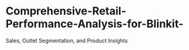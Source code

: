 # Comprehensive-Retail-Performance-Analysis-for-Blinkit-
Sales, Outlet Segmentation, and Product Insights
